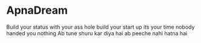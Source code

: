 # ApnaDream
Build your status with your ass hole
build your start up 
its your time 
nobody handed you nothing
Ab tune shuru kar diya hai ab peeche nahi hatna hai 
